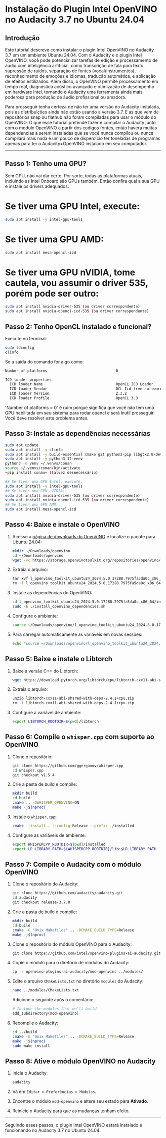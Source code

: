 
# Instalação do Plugin Intel OpenVINO no Audacity 3.7 no Ubuntu 24.04

## Introdução
Este tutorial descreve como instalar o plugin Intel OpenVINO no Audacity 3.7 em um ambiente Ubuntu 24.04. 
Com o Audacity e o plugin Intel OpenVINO, você pode potencializar tarefas de edição e processamento de áudio com inteligência artificial, como transcrição de fala para texto, supressão de ruídos, separação de fontes (vocal/instrumentos), reconhecimento de emoções e idiomas, tradução automática, e aplicação de efeitos estilizados. Além disso, o OpenVINO permite processamento em tempo real, diagnóstico acústico avançado e otimização de desempenho em hardware Intel, tornando o Audacity uma ferramenta ainda mais poderosa para produção de áudio profissional ou amadora.

Para prosseguir tenha certeza de não ter uma versão do Audacity instalada, pois as distribuições ainda não estão usando a versão 3.7. E as que vem de repositórios snap ou flathub não foram compiladas para usar o módulo do OpenVINO. 
O que esse tutorial pretende fazer é compilar o Audacity junto com o modulo OpenVINO a partir dos codigos fontes, então haverá muitas dependencias a serem instaladas que se você nunca compilou ou nunca compilará mais nada é um pouco de disperdicio ter toneladas de programas apenas para ter o Audacity+OpenVINO instalado em seu computador.

---
## Passo 1: Tenho uma GPU?
Sem GPU, não vai dar certo. Por sorte, todas as plataformas atuais, incluindo as Intel Onboard são GPUs também. Então confira qual a sua GPU e instale os drivers adequados.  

# Se tiver uma GPU Intel, execute:
```bash
sudo apt install -y intel-gpu-tools
```

# Se tiver uma GPU AMD:
```bash
sudo apt install mesa-opencl-icd
```

# Se tiver uma GPU nVIDIA, tome cautela, vou assumir o driver 535, porém pode ser outro:
```bash
sudo apt install nvidia-driver-535 (ou driver correspondente)
sudo apt install nvidia-opencl-icd-535 (ou driver correspondente)
```
## Passo 2: Tenho OpenCL instalado e funcional? 
Execute no terminal:
```bash
sudo ldconfig
clinfo
```
Se a saída do comando for algo como:
```bash
Number of platforms                               0

ICD loader properties
  ICD loader Name                                 OpenCL ICD Loader
  ICD loader Vendor                               OCL Icd free software
  ICD loader Version                              2.3.2
  ICD loader Profile                              OpenCL 3.0
```
'Number of platforms = 0' é ruim porque significa que você não tem uma GPU habilitada em seu sistema para rodar opencl e será inutil prosseguir. Você deve resolver este problema antes.

## Passo 3: Instale as dependências necessárias

```bash
sudo apt update
sudo apt install -y clinfo
sudo apt install -y build-essential cmake git python3-pip libgtk2.0-dev libasound2-dev libjack-jackd2-dev uuid-dev ocl-icd-opencl-dev
sudo apt install -y python3.12-venv
python3 -m venv ~/.venvs/conan
source ~/.venvs/conan/bin/activate
~pip install conan~ (talvez desnecessário)

## Se tiver uma GPU Intel, execute:
sudo apt install -y intel-gpu-tools
## Se tiver uma GPU nVIDIA:
sudo apt install nvidia-driver-535 (ou driver correspondente)
sudo apt install nvidia-opencl-icd-535 (ou driver correspondente)
## Se tiver uma GPU AMD:
sudo apt install mesa-opencl-icd
```

## Passo 4: Baixe e instale o OpenVINO

1. Acesse a [página de downloads do OpenVINO](https://github.com/openvinotoolkit/openvino/releases) e localize o pacote para Ubuntu 24.04:
    ```bash
    mkdir ~/Downloads/openvino
    cd ~/Downloads/openvino
    wget -vc https://storage.openvinotoolkit.org/repositories/openvino/packages/2024.5/linux/l_openvino_toolkit_ubuntu24_2024.5.0.17288.7975fa5da0c_x86_64.tgz
    ```

2. Extraia o arquivo:
    ```bash
    tar xvf l_openvino_toolkit_ubuntu24_2024.5.0.17288.7975fa5da0c_x86_64.tgz
    rm -f l_openvino_toolkit_ubuntu24_2024.5.0.17288.7975fa5da0c_x86_64.tgz
    ```

3. Instale as dependências do OpenVINO:
    ```bash
    cd l_openvino_toolkit_ubuntu24_2024.5.0.17288.7975fa5da0c_x86_64/install_dependencies/
    sudo -E ./install_openvino_dependencies.sh
    ```

4. Configure o ambiente:
    ```bash
    source ~/Downloads/openvino/l_openvino_toolkit_ubuntu24_2024.5.0.17288.7975fa5da0c_x86_64/setupvars.sh
    ```

5. Para carregar automaticamente as variáveis em novas sessões:
    ```bash
    echo "source ~/Downloads/openvino/l_openvino_toolkit_ubuntu24_2024.5.0.17288.7975fa5da0c_x86_64/setupvars.sh" >> ~/.bashrc
    ```
## Passo 5: Baixe e instale o Libtorch

1. Baixe a versão C++ do Libtorch:
    ```bash
    wget https://download.pytorch.org/libtorch/cpu/libtorch-cxx11-abi-shared-with-deps-2.4.1%2Bcpu.zip
    ```

2. Extraia o arquivo:
    ```bash
    unzip libtorch-cxx11-abi-shared-with-deps-2.4.1+cpu.zip
    rm -f libtorch-cxx11-abi-shared-with-deps-2.4.1+cpu.zip
    ```

3. Configure a variável de ambiente:
    ```bash
    export LIBTORCH_ROOTDIR=$(pwd)/libtorch
    ```
## Passo 6: Compile o `whisper.cpp` com suporte ao OpenVINO

1. Clone o repositório:
    ```bash
    git clone https://github.com/ggerganov/whisper.cpp
    cd whisper.cpp
    git checkout v1.5.4
    ```

2. Crie a pasta de build e compile:
    ```bash
    mkdir build
    cd build
    cmake .. -DWHISPER_OPENVINO=ON
    make -j$(nproc)
    ```

3. Instale o `whisper.cpp`:
    ```bash
    cmake --install . --config Release --prefix ./installed
    ```

4. Configure as variáveis de ambiente:
    ```bash
    export WHISPERCPP_ROOTDIR=$(pwd)/installed
    export LD_LIBRARY_PATH=${WHISPERCPP_ROOTDIR}/lib:$LD_LIBRARY_PATH
    ```

## Passo 7: Compile o Audacity com o módulo OpenVINO

1. Clone o repositório do Audacity:
    ```bash
    git clone https://github.com/audacity/audacity.git
    cd audacity
    git checkout release-3.7.0
    ```

2. Crie a pasta de build e compile:
    ```bash
    mkdir build
    cd build
    cmake -G "Unix Makefiles" .. -DCMAKE_BUILD_TYPE=Release
    make -j$(nproc)
    ```

3. Clone o repositório do módulo OpenVINO para o Audacity:
    ```bash
    git clone https://github.com/intel/openvino-plugins-ai-audacity.git
    ```

4. Copie o módulo para o diretório de módulos do Audacity:
    ```bash
    cp -r openvino-plugins-ai-audacity/mod-openvino ../modules/
    ```

5. Edite o arquivo `CMakeLists.txt` no diretório `modules` do Audacity:
    ```bash
    nano ../modules/CMakeLists.txt
    ```

    Adicione o seguinte após o comentário:
    ```bash
    # Include the modules that we'll build
    add_subdirectory(mod-openvino)
    ```

6. Recompile o Audacity:
    ```bash
    cd ../build
    cmake -G "Unix Makefiles" .. -DCMAKE_BUILD_TYPE=Release
    make -j$(nproc)
    sudo make install
    ```

## Passo 8: Ative o módulo OpenVINO no Audacity

1. Inicie o Audacity:
    ```bash
    audacity
    ```

2. Vá em `Editar > Preferências > Módulos`.

3. Encontre o módulo `mod-openvino` e altere seu estado para **Ativado**.

4. Reinicie o Audacity para que as mudanças tenham efeito.

---

Seguindo esses passos, o plugin Intel OpenVINO estará instalado e funcionando no Audacity 3.7 no Ubuntu 24.04.
